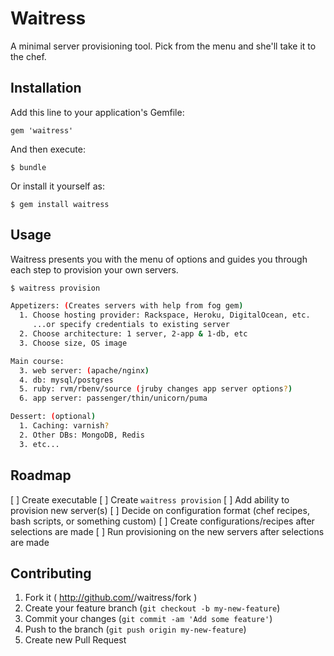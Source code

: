 # Waitress

A minimal server provisioning tool. Pick from the menu and she'll take it to the chef.

## Installation

Add this line to your application's Gemfile:

    gem 'waitress'

And then execute:

    $ bundle

Or install it yourself as:

    $ gem install waitress

## Usage

Waitress presents you with the menu of options and guides you through each step to provision your own servers.

```bash
$ waitress provision

Appetizers: (Creates servers with help from fog gem)
  1. Choose hosting provider: Rackspace, Heroku, DigitalOcean, etc.
     ...or specify credentials to existing server
  2. Choose architecture: 1 server, 2-app & 1-db, etc
  3. Choose size, OS image

Main course:
  3. web server: (apache/nginx)
  4. db: mysql/postgres
  5. ruby: rvm/rbenv/source (jruby changes app server options?)
  6. app server: passenger/thin/unicorn/puma

Dessert: (optional)
  1. Caching: varnish?
  2. Other DBs: MongoDB, Redis
  3. etc...
```

## Roadmap

[ ] Create executable
[ ] Create `waitress provision`
[ ] Add ability to provision new server(s)
[ ] Decide on configuration format (chef recipes, bash scripts, or something custom)
[ ] Create configurations/recipes after selections are made
[ ] Run provisioning on the new servers after selections are made

## Contributing

1. Fork it ( http://github.com/<my-github-username>/waitress/fork )
2. Create your feature branch (`git checkout -b my-new-feature`)
3. Commit your changes (`git commit -am 'Add some feature'`)
4. Push to the branch (`git push origin my-new-feature`)
5. Create new Pull Request
